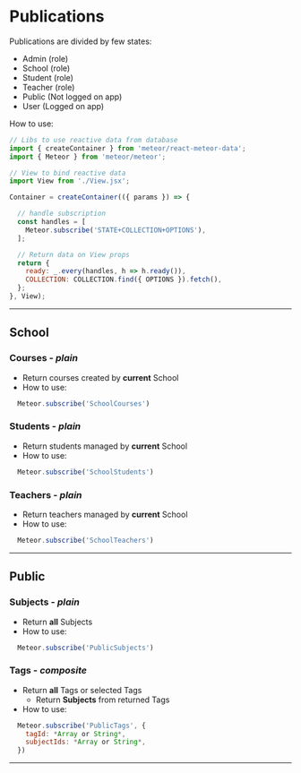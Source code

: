 # Publications

Publications are divided by few states:
- Admin (role)
- School (role)
- Student (role)
- Teacher (role)
- Public (Not logged on app)
- User (Logged on app)

How to use:

~~~js
// Libs to use reactive data from database
import { createContainer } from 'meteor/react-meteor-data';
import { Meteor } from 'meteor/meteor';

// View to bind reactive data
import View from './View.jsx';

Container = createContainer(({ params }) => {

  // handle subscription
  const handles = [
    Meteor.subscribe('STATE+COLLECTION+OPTIONS'),
  ];

  // Return data on View props
  return {
    ready: _.every(handles, h => h.ready()),
    COLLECTION: COLLECTION.find({ OPTIONS }).fetch(),
  };
}, View);
~~~
___
## School
### Courses - *plain*
- Return courses created by **current** School
- How to use:
~~~js
  Meteor.subscribe('SchoolCourses')
~~~
### Students - *plain*
- Return students managed by **current** School
- How to use:
~~~js
  Meteor.subscribe('SchoolStudents')
~~~
### Teachers - *plain*
- Return teachers managed by **current** School
- How to use:
~~~js
  Meteor.subscribe('SchoolTeachers')
~~~
___
## Public
### Subjects - *plain*
- Return **all** Subjects
- How to use:
~~~js
  Meteor.subscribe('PublicSubjects')
~~~
### Tags - *composite*
- Return **all** Tags or selected Tags
  - Return **Subjects** from returned Tags
- How to use:
~~~js
  Meteor.subscribe('PublicTags', {
    tagId: *Array or String*,
    subjectIds: *Array or String*,
  })
~~~
___
